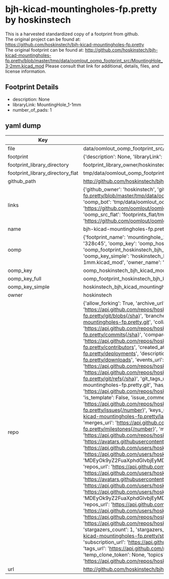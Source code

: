 # bjh-kicad-mountingholes-fp.pretty by hoskinstech  
This is a harvested standardized copy of a footprint from github.  
The original project can be found at:  
https://github.com/hoskinstech/bjh-kicad-mountingholes-fp.pretty  
The original footprint can be found at:
http://github.com/hoskinstech/bjh-kicad-mountingholes-fp.pretty/blob/master/tmp/data/oomlout_oomp_footprint_src/MountingHole_3-2mm.kicad_mod
Please consult that link for additional, details, files, and license information.  
## Footprint Details
* description: None  
* libraryLink: MountingHole_1-1mm  
* number_of_pads: 1  
## yaml dump  
| Key | Value |  
| --- | --- |  
| file | data/oomlout_oomp_footprint_src/bjh-kicad-mountingholes-fp.pretty/MountingHole_1-1mm.kicad_mod |  
| footprint | {'description': None, 'libraryLink': 'MountingHole_1-1mm', 'number_of_pads': 1} |  
| footprint_library_directory | footprint_library_owner/hoskinstech_bjh-kicad-mountingholes-fp.pretty |  
| footprint_library_directory_flat | tmp/data/oomlout_oomp_footprint_src/footprints_flat/hoskinstech_bjh_kicad_mountingholes_fp_mountinghole_1_1mm/working |  
| github_path | http://github.com/hoskinstech/bjh-kicad-mountingholes-fp.pretty/blob/master/tmp/data/oomlout_oomp_footprint_src/MountingHole_1-1mm.kicad_mod |  
| links | {'github_owner': 'hoskinstech', 'github_repo_name': 'bjh-kicad-mountingholes-fp.pretty', 'github_src': 'http://github.com/hoskinstech/bjh-kicad-mountingholes-fp.pretty/blob/master/tmp/data/oomlout_oomp_footprint_src/MountingHole_3-2mm.kicad_mod', 'github_src_repo': 'https://github.com/hoskinstech/bjh-kicad-mountingholes-fp.pretty', 'oomp_bot': 'tmp/data/oomlout_oomp_footprint_src/footprints/hoskinstech_bjh_kicad_mountingholes_fp_mountinghole_1_1mm/working', 'oomp_bot_github': 'https://github.com/oomlout/oomlout_oomp_footprint_bot/tree/main/tmp/data/oomlout_oomp_footprint_src/footprints/hoskinstech_bjh_kicad_mountingholes_fp_mountinghole_1_1mm/working', 'oomp_src_flat': 'footprints_flat/tmp/data/oomlout_oomp_footprint_src/footprints_flat/hoskinstech_bjh_kicad_mountingholes_fp_mountinghole_1_1mm/working', 'oomp_src_flat_github': 'https://github.com/oomlout/oomlout_oomp_footprint_src/tree/main/tmp/data/oomlout_oomp_footprint_src/footprints_flat/hoskinstech_bjh_kicad_mountingholes_fp_mountinghole_1_1mm/working'} |  
| name | bjh-kicad-mountingholes-fp.pretty |  
| oomp | {'footprint_name': 'mountinghole_1_1mm', 'library_name': 'bjh_kicad_mountingholes_fp', 'md5': '328c454d67febd4e773b8de76aae8f3e', 'md5_10': '328c454d67', 'md5_5': '328c4', 'md5_6': '328c45', 'oomp_key': 'oomp_hoskinstech_bjh_kicad_mountingholes_fp_mountinghole_1_1mm', 'oomp_key_extra': 'oomp_footprint_hoskinstech_bjh_kicad_mountingholes_fp_mountinghole_1_1mm', 'oomp_key_full': 'oomp_footprint_hoskinstech_bjh_kicad_mountingholes_fp_mountinghole_1_1mm_328c45', 'oomp_key_simple': 'hoskinstech_bjh_kicad_mountingholes_fp_mountinghole_1_1mm', 'original_filename': 'data/oomlout_oomp_footprint_src/bjh-kicad-mountingholes-fp.pretty/MountingHole_1-1mm.kicad_mod', 'owner_name': 'hoskinstech'} |  
| oomp_key | oomp_hoskinstech_bjh_kicad_mountingholes_fp_mountinghole_1_1mm |  
| oomp_key_full | oomp_footprint_hoskinstech_bjh_kicad_mountingholes_fp_mountinghole_1_1mm |  
| oomp_key_simple | hoskinstech_bjh_kicad_mountingholes_fp_mountinghole_1_1mm |  
| owner | hoskinstech |  
| repo | {'allow_forking': True, 'archive_url': 'https://api.github.com/repos/hoskinstech/bjh-kicad-mountingholes-fp.pretty/{archive_format}{/ref}', 'archived': False, 'assignees_url': 'https://api.github.com/repos/hoskinstech/bjh-kicad-mountingholes-fp.pretty/assignees{/user}', 'blobs_url': 'https://api.github.com/repos/hoskinstech/bjh-kicad-mountingholes-fp.pretty/git/blobs{/sha}', 'branches_url': 'https://api.github.com/repos/hoskinstech/bjh-kicad-mountingholes-fp.pretty/branches{/branch}', 'clone_url': 'https://github.com/hoskinstech/bjh-kicad-mountingholes-fp.pretty.git', 'collaborators_url': 'https://api.github.com/repos/hoskinstech/bjh-kicad-mountingholes-fp.pretty/collaborators{/collaborator}', 'comments_url': 'https://api.github.com/repos/hoskinstech/bjh-kicad-mountingholes-fp.pretty/comments{/number}', 'commits_url': 'https://api.github.com/repos/hoskinstech/bjh-kicad-mountingholes-fp.pretty/commits{/sha}', 'compare_url': 'https://api.github.com/repos/hoskinstech/bjh-kicad-mountingholes-fp.pretty/compare/{base}...{head}', 'contents_url': 'https://api.github.com/repos/hoskinstech/bjh-kicad-mountingholes-fp.pretty/contents/{+path}', 'contributors_url': 'https://api.github.com/repos/hoskinstech/bjh-kicad-mountingholes-fp.pretty/contributors', 'created_at': '2015-07-28T17:26:29Z', 'default_branch': 'master', 'deployments_url': 'https://api.github.com/repos/hoskinstech/bjh-kicad-mountingholes-fp.pretty/deployments', 'description': 'A repository of kicad mounting hole footprints', 'disabled': False, 'downloads_url': 'https://api.github.com/repos/hoskinstech/bjh-kicad-mountingholes-fp.pretty/downloads', 'events_url': 'https://api.github.com/repos/hoskinstech/bjh-kicad-mountingholes-fp.pretty/events', 'fork': False, 'forks': 2, 'forks_count': 2, 'forks_url': 'https://api.github.com/repos/hoskinstech/bjh-kicad-mountingholes-fp.pretty/forks', 'full_name': 'hoskinstech/bjh-kicad-mountingholes-fp.pretty', 'git_commits_url': 'https://api.github.com/repos/hoskinstech/bjh-kicad-mountingholes-fp.pretty/git/commits{/sha}', 'git_refs_url': 'https://api.github.com/repos/hoskinstech/bjh-kicad-mountingholes-fp.pretty/git/refs{/sha}', 'git_tags_url': 'https://api.github.com/repos/hoskinstech/bjh-kicad-mountingholes-fp.pretty/git/tags{/sha}', 'git_url': 'git://github.com/hoskinstech/bjh-kicad-mountingholes-fp.pretty.git', 'has_discussions': False, 'has_downloads': True, 'has_issues': True, 'has_pages': False, 'has_projects': True, 'has_wiki': True, 'homepage': None, 'hooks_url': 'https://api.github.com/repos/hoskinstech/bjh-kicad-mountingholes-fp.pretty/hooks', 'html_url': 'https://github.com/hoskinstech/bjh-kicad-mountingholes-fp.pretty', 'id': 39848064, 'is_template': False, 'issue_comment_url': 'https://api.github.com/repos/hoskinstech/bjh-kicad-mountingholes-fp.pretty/issues/comments{/number}', 'issue_events_url': 'https://api.github.com/repos/hoskinstech/bjh-kicad-mountingholes-fp.pretty/issues/events{/number}', 'issues_url': 'https://api.github.com/repos/hoskinstech/bjh-kicad-mountingholes-fp.pretty/issues{/number}', 'keys_url': 'https://api.github.com/repos/hoskinstech/bjh-kicad-mountingholes-fp.pretty/keys{/key_id}', 'labels_url': 'https://api.github.com/repos/hoskinstech/bjh-kicad-mountingholes-fp.pretty/labels{/name}', 'language': None, 'languages_url': 'https://api.github.com/repos/hoskinstech/bjh-kicad-mountingholes-fp.pretty/languages', 'license': None, 'merges_url': 'https://api.github.com/repos/hoskinstech/bjh-kicad-mountingholes-fp.pretty/merges', 'milestones_url': 'https://api.github.com/repos/hoskinstech/bjh-kicad-mountingholes-fp.pretty/milestones{/number}', 'mirror_url': None, 'name': 'bjh-kicad-mountingholes-fp.pretty', 'network_count': 2, 'node_id': 'MDEwOlJlcG9zaXRvcnkzOTg0ODA2NA==', 'notifications_url': 'https://api.github.com/repos/hoskinstech/bjh-kicad-mountingholes-fp.pretty/notifications{?since,all,participating}', 'open_issues': 0, 'open_issues_count': 0, 'organization': {'avatar_url': 'https://avatars.githubusercontent.com/u/12068223?v=4', 'events_url': 'https://api.github.com/users/hoskinstech/events{/privacy}', 'followers_url': 'https://api.github.com/users/hoskinstech/followers', 'following_url': 'https://api.github.com/users/hoskinstech/following{/other_user}', 'gists_url': 'https://api.github.com/users/hoskinstech/gists{/gist_id}', 'gravatar_id': '', 'html_url': 'https://github.com/hoskinstech', 'id': 12068223, 'login': 'hoskinstech', 'node_id': 'MDEyOk9yZ2FuaXphdGlvbjEyMDY4MjIz', 'organizations_url': 'https://api.github.com/users/hoskinstech/orgs', 'received_events_url': 'https://api.github.com/users/hoskinstech/received_events', 'repos_url': 'https://api.github.com/users/hoskinstech/repos', 'site_admin': False, 'starred_url': 'https://api.github.com/users/hoskinstech/starred{/owner}{/repo}', 'subscriptions_url': 'https://api.github.com/users/hoskinstech/subscriptions', 'type': 'Organization', 'url': 'https://api.github.com/users/hoskinstech'}, 'owner': {'avatar_url': 'https://avatars.githubusercontent.com/u/12068223?v=4', 'events_url': 'https://api.github.com/users/hoskinstech/events{/privacy}', 'followers_url': 'https://api.github.com/users/hoskinstech/followers', 'following_url': 'https://api.github.com/users/hoskinstech/following{/other_user}', 'gists_url': 'https://api.github.com/users/hoskinstech/gists{/gist_id}', 'gravatar_id': '', 'html_url': 'https://github.com/hoskinstech', 'id': 12068223, 'login': 'hoskinstech', 'node_id': 'MDEyOk9yZ2FuaXphdGlvbjEyMDY4MjIz', 'organizations_url': 'https://api.github.com/users/hoskinstech/orgs', 'received_events_url': 'https://api.github.com/users/hoskinstech/received_events', 'repos_url': 'https://api.github.com/users/hoskinstech/repos', 'site_admin': False, 'starred_url': 'https://api.github.com/users/hoskinstech/starred{/owner}{/repo}', 'subscriptions_url': 'https://api.github.com/users/hoskinstech/subscriptions', 'type': 'Organization', 'url': 'https://api.github.com/users/hoskinstech'}, 'private': False, 'pulls_url': 'https://api.github.com/repos/hoskinstech/bjh-kicad-mountingholes-fp.pretty/pulls{/number}', 'pushed_at': '2016-07-31T23:06:10Z', 'releases_url': 'https://api.github.com/repos/hoskinstech/bjh-kicad-mountingholes-fp.pretty/releases{/id}', 'size': 140, 'ssh_url': 'git@github.com:hoskinstech/bjh-kicad-mountingholes-fp.pretty.git', 'stargazers_count': 1, 'stargazers_url': 'https://api.github.com/repos/hoskinstech/bjh-kicad-mountingholes-fp.pretty/stargazers', 'statuses_url': 'https://api.github.com/repos/hoskinstech/bjh-kicad-mountingholes-fp.pretty/statuses/{sha}', 'subscribers_count': 3, 'subscribers_url': 'https://api.github.com/repos/hoskinstech/bjh-kicad-mountingholes-fp.pretty/subscribers', 'subscription_url': 'https://api.github.com/repos/hoskinstech/bjh-kicad-mountingholes-fp.pretty/subscription', 'svn_url': 'https://github.com/hoskinstech/bjh-kicad-mountingholes-fp.pretty', 'tags_url': 'https://api.github.com/repos/hoskinstech/bjh-kicad-mountingholes-fp.pretty/tags', 'teams_url': 'https://api.github.com/repos/hoskinstech/bjh-kicad-mountingholes-fp.pretty/teams', 'temp_clone_token': None, 'topics': [], 'trees_url': 'https://api.github.com/repos/hoskinstech/bjh-kicad-mountingholes-fp.pretty/git/trees{/sha}', 'updated_at': '2023-01-07T23:33:57Z', 'url': 'https://api.github.com/repos/hoskinstech/bjh-kicad-mountingholes-fp.pretty', 'visibility': 'public', 'watchers': 1, 'watchers_count': 1, 'web_commit_signoff_required': False} |  
| url | http://github.com/hoskinstech/bjh-kicad-mountingholes-fp.pretty |  

